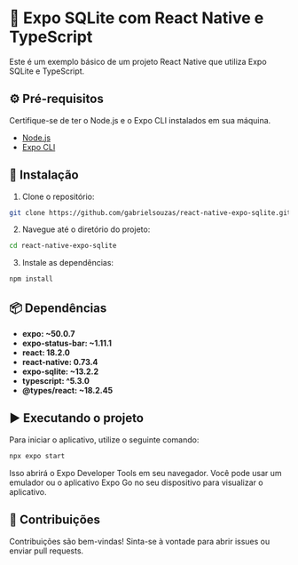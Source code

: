 # 📱 Expo SQLite com React Native e TypeScript

Este é um exemplo básico de um projeto React Native que utiliza Expo SQLite e TypeScript.

## ⚙️ Pré-requisitos

Certifique-se de ter o Node.js e o Expo CLI instalados em sua máquina.

- [Node.js](https://nodejs.org/)
- [Expo CLI](https://docs.expo.dev/get-started/installation/)

## 🚀 Instalação

1. Clone o repositório:

```bash
git clone https://github.com/gabrielsouzas/react-native-expo-sqlite.git
```

2. Navegue até o diretório do projeto:

```bash
cd react-native-expo-sqlite
```

3. Instale as dependências:

```bash
npm install
```

## 📦 Dependências

- **expo: ~50.0.7**
- **expo-status-bar: ~1.11.1**
- **react: 18.2.0**
- **react-native: 0.73.4**
- **expo-sqlite: ~13.2.2**
- **typescript: ^5.3.0**
- **@types/react: ~18.2.45**

## ▶️ Executando o projeto

Para iniciar o aplicativo, utilize o seguinte comando:

```bash
npx expo start
```

Isso abrirá o Expo Developer Tools em seu navegador. Você pode usar um emulador ou o aplicativo Expo Go no seu dispositivo para visualizar o aplicativo.

## 🤝 Contribuições

Contribuições são bem-vindas! Sinta-se à vontade para abrir issues ou enviar pull requests.
